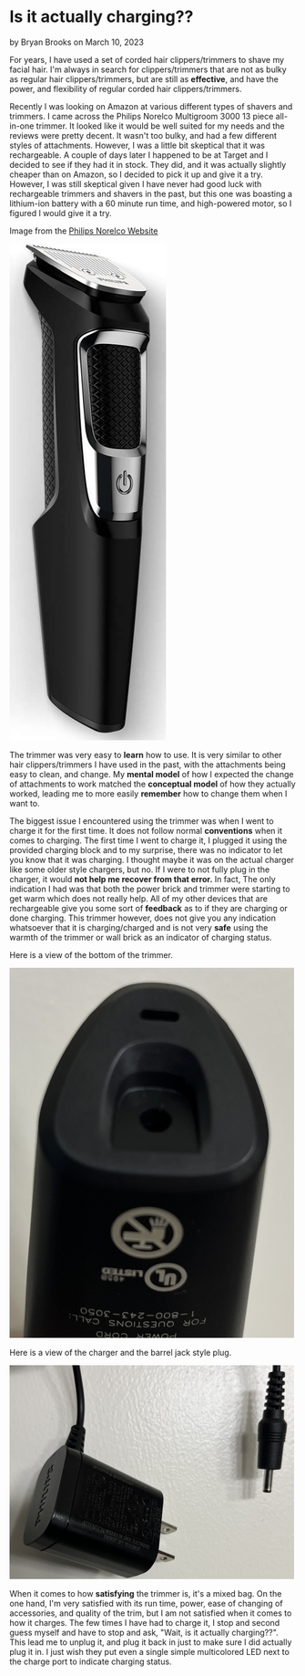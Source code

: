 # Is it actually charging??
by Bryan Brooks on March 10, 2023

For years, I have used a set of corded hair clippers/trimmers to shave my facial hair. I'm always in search for clippers/trimmers that are not as bulky as regular hair clippers/trimmers, but are still as **effective**, and have the power, and flexibility of regular corded hair clippers/trimmers.

Recently I was looking on Amazon at various different types of shavers and trimmers. I came across the Philips Norelco Multigroom 3000 13 piece all-in-one trimmer. It looked like it would be well suited for my needs and the reviews were pretty decent. It wasn't too bulky, and had a few different styles of attachments. However, I was a little bit skeptical that it was rechargeable. A couple of days later I happened to be at Target and I decided to see if they had it in stock. They did, and it was actually slightly cheaper than on Amazon, so I decided to pick it up and give it a try. However, I was still skeptical given I have never had good luck with rechargeable trimmers and shavers in the past, but this one was boasting a lithium-ion battery with a 60 minute run time, and high-powered motor, so I figured I would give it a try.

Image from the [Philips Norelco Website](https://www.usa.philips.com/c-p/MG3750_60/norelco-multigroom-3000-multipurpose-trimmer)

![trimmer](../assets/images/shaver.jpeg)

The trimmer was very easy to **learn** how to use. It is very similar to other hair clippers/trimmers I have used in the past, with the attachments being easy to clean, and change. My **mental model** of how I expected the change of attachments to work matched the **conceptual model** of how they actually worked, leading me to more easily **remember** how to change them when I want to.

The biggest issue I encountered using the trimmer was when I went to charge it for the first time. It does not follow normal **conventions** when it comes to charging. The first time I went to charge it, I plugged it using the provided charging block and to my surprise, there was no indicator to let you know that it was charging. I thought maybe it was on the actual charger like some older style chargers, but no. If I were to not fully plug in the charger, it would **not help me recover from that error.** In fact, The only indication I had was that both the power brick and trimmer were starting to get warm which does not really help. All of my other devices that are rechargeable give you some sort of **feedback** as to if they are charging or done charging. This trimmer however, does not give you any indication whatsoever that it is charging/charged and is not very **safe** using the warmth of the trimmer or wall brick as an indicator of charging status.


Here is a view of the bottom of the trimmer.

![bottomTrimmer](../assets/images/bottom_trimmer.JPG)

Here is a view of the charger and the barrel jack style plug.

![trimmerCharger](../assets/images/trimmer_charger.JPG)


When it comes to how **satisfying** the trimmer is, it's a mixed bag. On the one hand, I'm very satisfied with its run time, power, ease of changing of accessories, and quality of the trim, but I am not satisfied when it comes to how it charges. The few times I have had to charge it, I stop and second guess myself and have to stop and ask, "Wait, is it actually charging??". This lead me to unplug it, and plug it back in just to make sure I did actually plug it in. I just wish they put even a single simple multicolored LED next to the charge port to indicate charging status.
